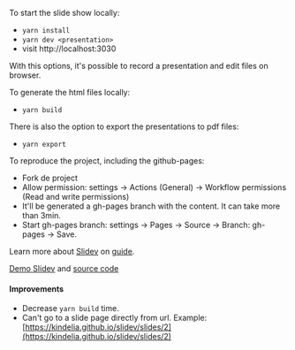 To start the slide show locally:

- `yarn install`
- `yarn dev <presentation>`
- visit http://localhost:3030

With this options, it's possible to record a presentation and edit files on browser.

To generate the html files locally:

- `yarn build`


There is also the option to export the presentations to pdf files:

- `yarn export`


To reproduce the project, including the github-pages:

- Fork de project
- Allow permission: settings -> Actions (General) -> Workflow permissions (Read and write permissions)
- It'll be generated a gh-pages branch with the content. It can take more than 3min.
- Start gh-pages branch: settings -> Pages -> Source -> Branch: gh-pages -> Save.

Learn more about [Slidev](https://github.com/slidevjs/slidev) on [guide](https://sli.dev/guide).

[Demo Slidev](https://kindelia.github.io/slidev/slides/) and [source code](./presentations/slides.md)

#### Improvements

- Decrease `yarn build` time.
- Can't go to a slide page directly from url. Example: [https://kindelia.github.io/slidev/slides/2](https://kindelia.github.io/slidev/slides/2)


